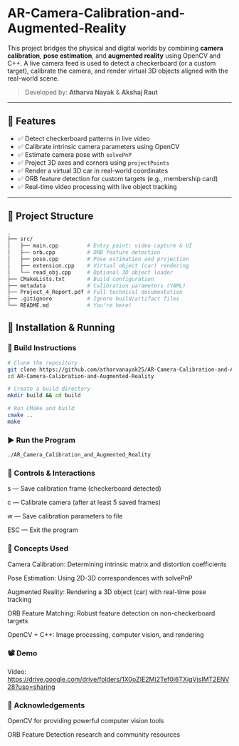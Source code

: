 # AR-Camera-Calibration-and-Augmented-Reality

This project bridges the physical and digital worlds by combining **camera calibration**, **pose estimation**, and **augmented reality** using OpenCV and C++. A live camera feed is used to detect a checkerboard (or a custom target), calibrate the camera, and render virtual 3D objects aligned with the real-world scene.

> Developed by: **Atharva Nayak** & **Akshaj Raut**

---

## 🚀 Features

- ✅ Detect checkerboard patterns in live video
- ✅ Calibrate intrinsic camera parameters using OpenCV
- ✅ Estimate camera pose with `solvePnP`
- ✅ Project 3D axes and corners using `projectPoints`
- ✅ Render a virtual 3D car in real-world coordinates
- ✅ ORB feature detection for custom targets (e.g., membership card)
- ✅ Real-time video processing with live object tracking

---

## 📂 Project Structure

```bash
.
├── src/
│   ├── main.cpp         # Entry point: video capture & UI
│   ├── orb.cpp          # ORB feature detection
│   ├── pose.cpp         # Pose estimation and projection
│   ├── extension.cpp    # Virtual object (car) rendering
│   └── read_obj.cpp     # Optional 3D object loader
├── CMakeLists.txt       # Build configuration
├── metadata             # Calibration parameters (YAML)
├── Project_4_Report.pdf # Full technical documentation
├── .gitignore           # Ignore build/artifact files
└── README.md            # You're here!
```
##  🔧 Installation & Running
### 🔨 Build Instructions

```bash
# Clone the repository
git clone https://github.com/atharvanayak25/AR-Camera-Calibration-and-Augmented-Reality.git
cd AR-Camera-Calibration-and-Augmented-Reality

# Create a build directory
mkdir build && cd build

# Run CMake and build
cmake ..
make

```
### ▶️ Run the Program

```bash
./AR_Camera_Calibration_and_Augmented_Reality
```

### 🧪 Controls & Interactions
s — Save calibration frame (checkerboard detected)

c — Calibrate camera (after at least 5 saved frames)

w — Save calibration parameters to file

ESC — Exit the program

### 🧠 Concepts Used
Camera Calibration: Determining intrinsic matrix and distortion coefficients

Pose Estimation: Using 2D-3D correspondences with solvePnP

Augmented Reality: Rendering a 3D object (car) with real-time pose tracking

ORB Feature Matching: Robust feature detection on non-checkerboard targets

OpenCV + C++: Image processing, computer vision, and rendering

### 📽️ Demo
Video: https://drive.google.com/drive/folders/1X0oZIE2Mi2Tef0i6TXigVjsIMT2ENV28?usp=sharing

### 🙌 Acknowledgements
OpenCV for providing powerful computer vision tools

ORB Feature Detection research and community resources
